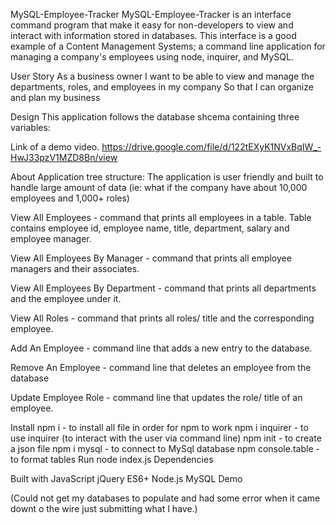 MySQL-Employee-Tracker
MySQL-Employee-Tracker is an interface command program that make it easy for non-developers to view and interact with information stored in databases. This interface is a good example of a Content Management Systems; a command line application for managing a company's employees using node, inquirer, and MySQL.

User Story
As a business owner I want to be able to view and manage the departments, roles, and employees in my company So that I can organize and plan my business

Design
This application follows the database shcema containing three variables:


Link of a demo video. 
https://drive.google.com/file/d/122tEXyK1NVxBqIW_-HwJ33pzV1MZD8Bn/view

About
Application tree structure: The application is user friendly and built to handle large amount of data (ie: what if the company have about 10,000 employees and 1,000+ roles)

View All Employees - command that prints all employees in a table. Table contains employee id, employee name, title, department, salary and employee manager.

View All Employees By Manager - command that prints all employee managers and their associates.

View All Employees By Department - command that prints all departments and the employee under it.

View All Roles - command that prints all roles/ title and the corresponding employee.

Add An Employee - command line that adds a new entry to the database.

Remove An Employee - command line that deletes an employee from the database

Update Employee Role - command line that updates the role/ title of an employee.

Install
npm i - to install all file in order for npm to work
npm i inquirer - to use inquirer (to interact with the user via command line)
npm init - to create a json file
npm i mysql - to connect to MySql database
npm console.table - to format tables
Run
node index.js
Dependencies


Built with
JavaScript
jQuery
ES6+
Node.js
MySQL
Demo

(Could not get my databases to populate and had some error when it came downt o the wire just submitting what I have.)